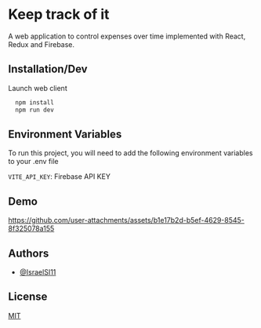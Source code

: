 
# Keep track of it

A web application to control expenses over time implemented with React, Redux and Firebase.


## Installation/Dev

Launch web client

```bash
  npm install
  npm run dev
```
    
## Environment Variables

To run this project, you will need to add the following environment variables to your .env file

`VITE_API_KEY`: Firebase API KEY


## Demo

https://github.com/user-attachments/assets/b1e17b2d-b5ef-4629-8545-8f325078a155

## Authors

- [@IsraelSI11](https://www.github.com/IsraelSI11)


## License

[MIT](https://choosealicense.com/licenses/mit/)





